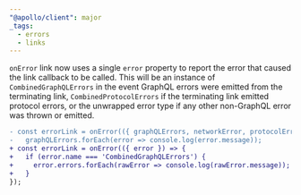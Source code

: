 ```yaml
---
"@apollo/client": major
_tags:
  - errors
  - links
---
```


`onError` link now uses a single `error` property to report the error that caused the link callback to be called. This will be an instance of `CombinedGraphQLErrors` in the event GraphQL errors were emitted from the terminating link, `CombinedProtocolErrors` if the terminating link emitted protocol errors, or the unwrapped error type if any other non-GraphQL error was thrown or emitted.

```diff
- const errorLink = onError(({ graphQLErrors, networkError, protocolErrors }) => {
-   graphQLErrors.forEach(error => console.log(error.message));
+ const errorLink = onError(({ error }) => {
+   if (error.name === 'CombinedGraphQLErrors') {
+     error.errors.forEach(rawError => console.log(rawError.message));
+   }
});
```
